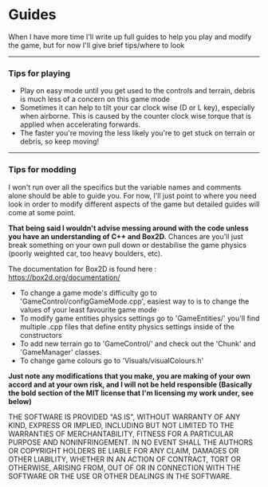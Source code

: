 # Guides

When I have more time I'll write up full guides to help you play and modify the game, but for now I'll give brief tips/where to look

---

### Tips for playing
- Play on easy mode until you get used to the controls and terrain, debris is much less of a concern on this game mode
- Sometimes it can help to tilt your car clock wise (D or L key), especially when airborne.
This is caused by the counter clock wise torque that is applied when accelerating forwards.
- The faster you're moving the less likely you're to get stuck on terrain or debris, so keep moving!

---

### Tips for modding
I won't run over all the specifics but the variable names and comments alone should be able to guide you.
For now, I'll just point to where you need look in order to modify different aspects of the game but detailed guides will come at some point.

**That being said I wouldn't advise messing around with the code unless you have an understanding of C++ and Box2D.**
Chances are you'll just break something on your own pull down or destabilise the game physics (poorly weighted car, too heavy boulders, etc).

The documentation for Box2D is found here : https://box2d.org/documentation/

- To change a game mode's difficulty go to 'GameControl/configGameMode.cpp', easiest way to is to change the values of your least favourite game mode
- To modify game entities physics settings go to 'GameEntities/' you'll find multiple .cpp files that define entity physics settings inside of the constructors
- To add new terrain go to 'GameControl/' and check out the 'Chunk' and 'GameManager' classes.
- To change game colours go to 'Visuals/visualColours.h'


**Just note any modifications that you make, you are making of your own accord and at your own risk, and I will not be held responsible (Basically the bold section of the MIT license that I'm licensing my work under, see below)**

THE SOFTWARE IS PROVIDED "AS IS", WITHOUT WARRANTY OF ANY KIND, EXPRESS OR
IMPLIED, INCLUDING BUT NOT LIMITED TO THE WARRANTIES OF MERCHANTABILITY,
FITNESS FOR A PARTICULAR PURPOSE AND NONINFRINGEMENT. IN NO EVENT SHALL THE
AUTHORS OR COPYRIGHT HOLDERS BE LIABLE FOR ANY CLAIM, DAMAGES OR OTHER
LIABILITY, WHETHER IN AN ACTION OF CONTRACT, TORT OR OTHERWISE, ARISING FROM,
OUT OF OR IN CONNECTION WITH THE SOFTWARE OR THE USE OR OTHER DEALINGS IN THE
SOFTWARE.
